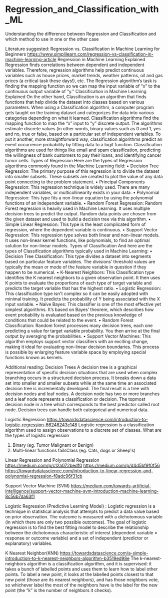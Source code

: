 # Regression_and_Classification_with_ML
Understanding the difference between Regression and Classification and which method to use in one or the other case

Literature suggested:
Regression vs. Classification in Machine Learning for Beginners
https://www.simplilearn.com/regression-vs-classification-in-machine-learning-article
Regression in Machine Learning Explained
Regression finds correlations between dependent and independent variables. Therefore, regression algorithms help predict continuous variables such as house prices, market trends, weather patterns, oil and gas prices (a critical task these days!), etc.
The Regression algorithm’s task is finding the mapping function so we can map the input variable of “x” to the continuous output variable of “y.”
Classification in Machine Learning Explained
On the other hand, Classification is an algorithm that finds functions that help divide the dataset into classes based on various parameters. When using a Classification algorithm, a computer program gets taught on the training dataset and categorizes the data into various categories depending on what it learned.
Classification algorithms find the mapping function to map the “x” input to “y” discrete output. The algorithms estimate discrete values (in other words, binary values such as 0 and 1, yes and no, true or false, based on a particular set of independent variables. To put it another, more straightforward way, classification algorithms predict an event occurrence probability by fitting data to a logit function.
Classification algorithms are used for things like email and spam classification, predicting the willingness of bank customers to pay their loans, and identifying cancer tumor cells.
Types of Regression
Here are the types of Regression algorithms commonly found in the Machine Learning field:
•	Decision Tree Regression: The primary purpose of this regression is to divide the dataset into smaller subsets. These subsets are created to plot the value of any data point connecting to the problem statement.
•	Principal Components Regression: This regression technique is widely used. There are many independent variables, or multicollinearity exists in your data.
•	Polynomial Regression: This type fits a non-linear equation by using the polynomial functions of an independent variable.
•	Random Forest Regression: Random Forest regression is heavily used in Machine Learning. It uses multiple decision trees to predict the output. Random data points are chosen from the given dataset and used to build a decision tree via this algorithm.
•	Simple Linear Regression: This type is the least complicated form of regression, where the dependent variable is continuous.
•	Support Vector Regression: This regression type solves both linear and non-linear models. It uses non-linear kernel functions, like polynomials, to find an optimal solution for non-linear models.
Types of Classification
And here are the types of Classification algorithms typically used in Machine Learning:
•	Decision Tree Classification: This type divides a dataset into segments based on particular feature variables. The divisions’ threshold values are typically the mean or mode of the feature variable in question if they happen to be numerical.
•	K-Nearest Neighbors: This Classification type identifies the K nearest neighbors to a given observation point. It then uses K points to evaluate the proportions of each type of target variable and predicts the target variable that has the highest ratio.
•	Logistic Regression: This classification type isn't complex so it can be easily adopted with minimal training. It predicts the probability of Y being associated with the X input variable.
•	Naïve Bayes: This classifier is one of the most effective yet simplest algorithms. It’s based on Bayes’ theorem, which describes how event probability is evaluated based on the previous knowledge of conditions that could be related to the event.
•	Random Forest Classification: Random forest processes many decision trees, each one predicting a value for target variable probability. You then arrive at the final output by averaging the probabilities. 
•	Support Vector Machines: This algorithm employs support vector classifiers with an exciting change, making it ideal for evaluating non-linear decision boundaries. This process is possible by enlarging feature variable space by employing special functions known as kernels.


Additional reading:
Decision Trees
A decision tree is a graphical representation of specific decision situations that are used when complex branching occurs in a structured decision process. It breaks down a data set into smaller and smaller subsets while at the same time an associated decision tree is incrementally developed. The final result is a tree with decision nodes and leaf nodes. A decision node has two or more branches and a leaf node represents a classification or decision. The topmost decision node in a tree which corresponds to the best predictor called root node. Decision trees can handle both categorical and numerical data.

Logistic Regression
https://towardsdatascience.com/introduction-to-logistic-regression-66248243c148
Logistic regression is a classification algorithm used to assign observations to a discrete set of classes.
What are the types of logistic regression
1.	Binary (eg. Tumor Malignant or Benign)
2.	Multi-linear functions failsClass (eg. Cats, dogs or Sheep's)

Linear Regression and Polynomial Regression
https://medium.com/p/c12a072bedf0
https://medium.com/p/d4d5bf9f0f56
https://towardsdatascience.com/introduction-to-linear-regression-and-polynomial-regression-f8adc96f31cb

Support Vector Machine (SVM)
https://medium.com/towards-artificial-intelligence/support-vector-machine-svm-introduction-machine-learning-8c56b7da63f1

Logistic Regression (Predictive Learning Model) :
Logistic regression is a technique in statistical analysis that attempts to predict a data value based on prior observation. The outcome is measured with a dichotomous variable (in which there are only two possible outcomes). The goal of logistic regression is to find the best fitting model to describe the relationship between the dichotomous characteristic of interest (dependent variable = response or outcome variable) and a set of independent (predictor or explanatory) variables.

K Nearest Neighbor(KNN)
https://towardsdatascience.com/a-simple-introduction-to-k-nearest-neighbors-algorithm-b3519ed98e
The k-nearest-neighbors algorithm is a classification algorithm, and it is supervised: it takes a bunch of labelled points and uses them to learn how to label other points. To label a new point, it looks at the labelled points closest to that new point (those are its nearest neighbors), and has those neighbors vote, so whichever label the most of the neighbors have is the label for the new point (the “k” is the number of neighbors it checks).
